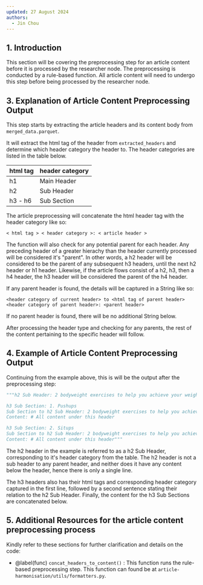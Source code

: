 ```yaml
---
updated: 27 August 2024
authors:
  - Jin Chou
---
```


## 1. Introduction

This section will be covering the preprocessing step for an article content before it is processed by the researcher node. The preprocessing is conducted by a rule-based function. All article content will need to undergo this step before being processed by the researcher node.



## 3. Explanation of Article Content Preprocessing Output

This step starts by extracting the article headers and its content body from `merged_data.parquet`.

It will extract the html tag of the header from `extracted_headers` and determine which header category the header to. The header categories are listed in the table below.
<center>

| html tag | header category |
| ----------- | ----------- |
| h1 | Main Header |
| h2 | Sub Header|
| h3 - h6 | Sub Section|

</center>

The article preprocessing will concatenate the html header tag with the header category like so:

`< html tag > < header category >: < article header >`

The function will also check for any potential parent for each header. Any preceding header of a greater hierachy than the header currently processed will be considered it's "parent". In other words, a h2 header will be considered to be the parent of any subsequent h3 headers, until the next h2 header or h1 header. Likewise, if the article flows consist of a h2, h3, then a h4 header, the h3 header will be considered the parent of the h4 header.

If any parent header is found, the details will be captured in a String like so:

`<header category of current header> to <html tag of parent header> <header category of parent header>: <parent header>`

If no parent header is found, there will be no additional String below.

After processing the header type and checking for any parents, the rest of the content pertaining to the specific header will follow.

## 4. Example of Article Content Preprocessing Output

Continuing from the example above, this is will be the output after the preprocessing step:

```python
"""h2 Sub Header: 2 bodyweight exercises to help you achieve your weight goal

h3 Sub Section: 1. Pushups
Sub Section to h2 Sub Header: 2 bodyweight exercises to help you achieve your weight goal
Content: # All content under this header

h3 Sub Section: 2. Situps
Sub Section to h2 Sub Header: 2 bodyweight exercises to help you achieve your weight goal
Content: # All content under this header"""
```

The h2 header in the example is referred to as a h2 Sub Header, corresponding to it's header category from the table. The h2 header is not a sub header to any parent header, and neither does it have any content below the header, hence there is only a single line.

The h3 headers also has their html tags and corresponding header category captured in the first line, followed by a second sentence stating their relation to the h2 Sub Header. Finally, the content for the h3 Sub Sections are concatenated below.

## 5. Additional Resources for the article content preprocessing process

Kindly refer to these sections for further clarification and details on the code:

- @label(func) `concat_headers_to_content()` : This function runs the rule-based preprocessing step. This function can found be at `article-harmonisation/utils/formatters.py`.
